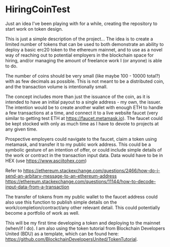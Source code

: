 # HiringCoinTest
Just an idea I've been playing with for a while, creating the repository to start work on token design.

This is just a simple description of the project... The idea is to create a limited number of tokens that can 
be used to both demonstrate an ability to deploy a basic erc20 token to the ethereum mainnet, and to use as a
novel way of reaching out to potential employers in the blockchain space for hiring, and/or managing the 
amount of freelance work I (or anyone) is able to do.

The number of coins should be very small (like maybe 100 - 10000 total?) with as few decimals as possible. This
is not meant to be a distributed coin, and the transaction volume is intentionally small.

The concept includes more than just the issuance of the coin, as it is intended to have an initial payout to a 
single address - my own, the issuer. The intention would be to create another wallet with enough ETH to handle 
a few transactions at a time, and connect it to a live website faucet (very similar to getting test ETH at
https://faucet.metamask.io). The faucet could be kept stocked with only as much time as I have to devote to 
projects at any given time. 

Prospective employers could navigate to the faucet, claim a token using metamask, and transfer it to my 
public work address. This could be a symbolic gesture of an intention of offer, or could include simple details 
of the work or contract in the transaction input data. Data would have to be in HEX (use https://www.asciitohex.com)

  Refer to
    https://ethereum.stackexchange.com/questions/2466/how-do-i-send-an-arbitary-message-to-an-ethereum-address
    https://ethereum.stackexchange.com/questions/11144/how-to-decode-input-data-from-a-transaction

The transfer of tokens from my public wallet to the faucet address could also use this function to 
publish simple details on the work/completion/contract/any other relevant detail. This could potentially become a 
portfolio of work as well. 

This will be my first time developing a token and deploying to the mainnet (when/if I do). I am also using the
token tutorial from Blockchain Developers United (BDU) as a template, which can be found here: 
https://github.com/BlockchainDevelopersUnited/TokenTutorial.
